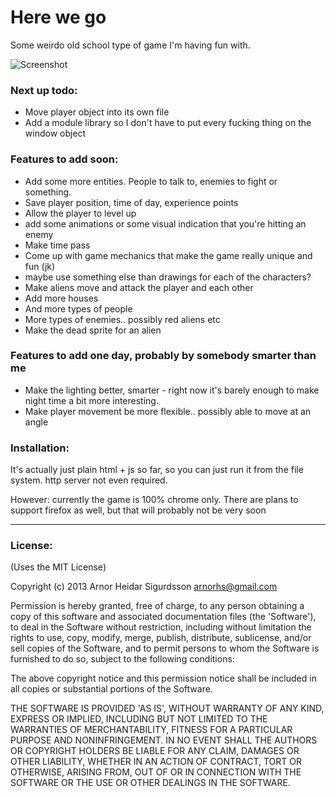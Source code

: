 # Here we go

Some weirdo old school type of game I'm having fun with.

![Screenshot](http://f.cl.ly/items/083a2J3c0l3o3n0w1D29/Screen%20Shot%202013-03-17%20at%2010.47.46%20PM.png)

### Next up todo:
- Move player object into its own file
- Add a module library so I don't have to put every fucking thing on the window object

### Features to add soon:
- Add some more entities. People to talk to, enemies to fight or something.
- Save player position, time of day, experience points
- Allow the player to level up
- add some animations or some visual indication that you're hitting an enemy
- Make time pass
- Come up with game mechanics that make the game really unique and fun (jk)
- maybe use something else than drawings for each of the characters?
- Make aliens move and attack the player and each other
- Add more houses
- And more types of people
- More types of enemies.. possibly red aliens etc
- Make the dead sprite for an alien

### Features to add one day, probably by somebody smarter than me
- Make the lighting better, smarter - right now it's barely enough to make
  night time a bit more interesting.
- Make player movement be more flexible.. possibly able to move at an angle

### Installation:

It's actually just plain html + js so far, so you can just run it from the file
system. http server not even required.

However: currently the game is 100% chrome only. There are plans to support
firefox as well, but that will probably not be very soon

---

### License:

(Uses the MIT License)

Copyright (c) 2013 Arnor Heidar Sigurdsson <arnorhs@gmail.com>

Permission is hereby granted, free of charge, to any person obtaining a
copy of this software and associated documentation files (the 'Software'), to
deal in the Software without restriction, including without limitation the rights
to use, copy, modify, merge, publish, distribute, sublicense, and/or sell copies
of the Software, and to permit persons to whom the Software is furnished to do
so, subject to the following conditions:

The above copyright notice and this permission notice shall be included in all
copies or substantial portions of the Software.

THE SOFTWARE IS PROVIDED 'AS IS', WITHOUT WARRANTY OF ANY KIND, EXPRESS OR
IMPLIED, INCLUDING BUT NOT LIMITED TO THE WARRANTIES OF MERCHANTABILITY, FITNESS
FOR A PARTICULAR PURPOSE AND NONINFRINGEMENT. IN NO EVENT SHALL THE AUTHORS OR
COPYRIGHT HOLDERS BE LIABLE FOR ANY CLAIM, DAMAGES OR OTHER LIABILITY, WHETHER
IN AN ACTION OF CONTRACT, TORT OR OTHERWISE, ARISING FROM, OUT OF OR IN
CONNECTION WITH THE SOFTWARE OR THE USE OR OTHER DEALINGS IN THE SOFTWARE.

